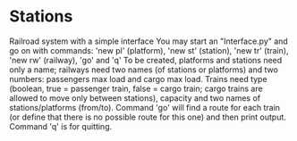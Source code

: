 # Stations
Railroad system with a simple interface
You may start an "Interface.py" and go on with commands: 'new pl' (platform), 'new st' (station), 'new tr' (train), 'new rw' (railway), 'go' and 'q'
To be created, platforms and stations need only a name; railways need two names (of stations or platforms) and two numbers: passengers max load and cargo max load.
Trains need type (boolean, true = passenger train, false = cargo train; cargo trains are allowed to move only between stations), capacity
and two names of stations/platforms (from/to).
Command 'go' will find a route for each train (or define that there is no possible route for this one) and then print output.
Command 'q' is for quitting.
